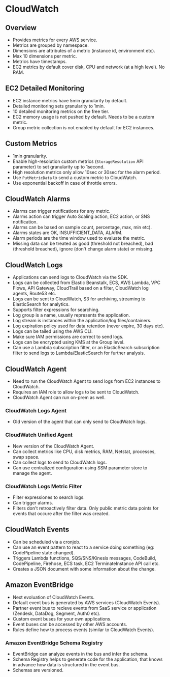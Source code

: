 # CloudWatch

## Overview

- Provides metrics for every AWS service.
- Metrics are grouped by namespace.
- Dimensions are attributes of a metric (instance id, environment etc).
- Max 10 dimensions per metric.
- Metrics have timestamps.
- EC2 metrics by default cover disk, CPU and network (at a high level). No RAM.

## EC2 Detailed Monitoring

- EC2 instance metrics have 5min granularity by default. 
- Detailed monitoring sets granularity to 1min.
- 10 detailed monitoring metrics on the free tier.
- EC2 memory usage is not pushed by default. Needs to be a custom metric.
- Group metric collection is not enabled by default for EC2 instances.

## Custom Metrics

- 1min granularity.
- Enable high-resolution custom metrics (```StorageResolution``` API parameter) to set granularity up to 1second.
- High resolution metrics only allow 10sec or 30sec for the alarm period.
- Use ```PutMetricData``` to send a custom metric to CloudWatch.
- Use exponential backoff in case of throttle errors.

## CloudWatch Alarms

- Alarms can trigger notifications for any metric.
- Alarms action can trigger Auto Scaling action, EC2 action, or SNS notification.
- Alarms can be based on sample count, percentage, max, min etc).
- Alarms states are OK, INSUFFICIENT_DATA, ALARM.
- Alarm periods are the time window used to evaluate the metric.
- Missing data can be treated as good (threshold not breached), bad (threshold breached), ignore (don't change alarm state) or missing.

## CloudWatch Logs

- Applications can send logs to CloudWatch via the SDK.
- Logs can be collected from Elastic Beanstalk, ECS, AWS Lambda, VPC Flows, API Gateway, CloudTrail based on a filter, CloudWatch log agents, Route53 etc.
- Logs can be sent to CloudWatch, S3 for archiving, streaming to ElasticSearch for analytics.
- Supports filter expressions for searching.
- Log group is a name, usually represents the application.
- Log stream is instances within the application/log files/containers.
- Log expiration policy used for data retention (never expire, 30 days etc).
- Logs can be tailed using the AWS CLI.
- Make sure IAM permissions are correct to send logs.
- Logs can be encrypted using KMS at the Group level.
- Can use a Lambda subscription filter, or an ElasticSearch subscription filter to send logs to Lambda/ElasticSearch for further analysis.

## CloudWatch Agent

- Need to run the CloudWatch Agent to send logs from EC2 instances to CloudWatch.
- Requires an IAM role to allow logs to be sent to CloudWatch.
- CloudWatch Agent can run on-prem as well.

### CloudWatch Logs Agent

- Old version of the agent that can only send to CloudWatch logs.

### CloudWatch Unified Agent

- New version of the CloudWatch Agent.
- Can collect metrics like CPU, disk metrics, RAM, Netstat, processes, swap space.
- Can collect logs to send to CloudWatch logs.
- Can use centralized configuration using SSM parameter store to manage the agent.

### CloudWatch Logs Metric Filter

- Filter expressiones to search logs.
- Can trigger alarms.
- Filters don't retroactively filter data. Only public metric data points for events that occure after the filter was created.

## CloudWatch Events

- Can be scheduled via a cronjob.
- Can use an event pattern to react to a service doing something (eg: CodePipeline state changed).
- Triggers Lambda functions, SQS/SNS/Kinesis messages, CodeBuild, CodePipeline, Firehose, ECS task, EC2 TerminateInstance API call etc.
- Creates a JSON document with some information about the change.


## Amazon EventBridge

- Next evoluation of CloudWatch Events.
- Default event bus is generated by AWS services (CloudWatch Events).
- Partner event bus to recieve events from SaaS service or application (Zendesk, DataDog, Segment, Auth0 etc).
- Custom event buses for your own applications.
- Event buses can be accessed by other AWS accounts.
- Rules define how to process events (similar to CloudWatch Events).

### Amazon EventBridge Schema Registry

- EventBridge can analyze events in the bus and infer the schema.
- Schema Registry helps to generate code for the application, that knows in advance how data is structured in the event bus.
- Schemas are versioned.
